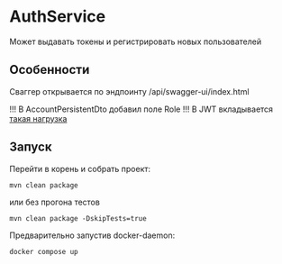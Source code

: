 # AuthService

Может выдавать токены и регистрировать новых пользователей

## Особенности
Сваггер открывается по эндпоинту /api/swagger-ui/index.html

!!! В AccountPersistentDto добавил поле Role !!!
В JWT вкладывается [такая нагрузка](src/main/java/com/munsun/auth_service/services/impl/providers/impl/DefaultJwtProvider.java)

## Запуск
Перейти в корень и собрать проект:
```
mvn clean package
```
или без прогона тестов
```
mvn clean package -DskipTests=true
```
Предварительно запустив docker-daemon:
```
docker compose up